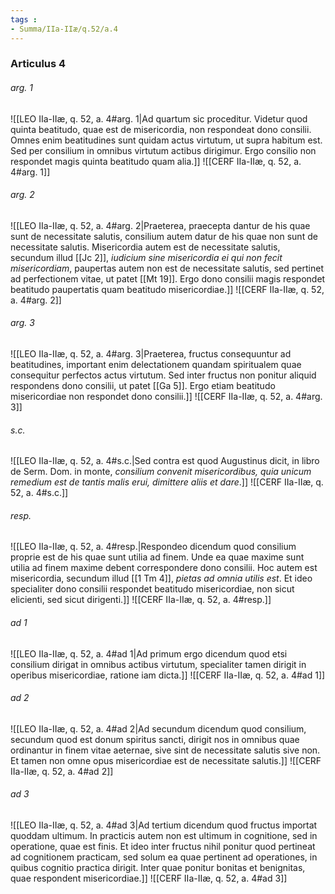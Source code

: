 ```yaml
---
tags : 
- Summa/IIa-IIæ/q.52/a.4
---
```


### Articulus 4

###### arg. 1
![[LEO IIa-IIæ, q. 52, a. 4#arg. 1|Ad quartum sic proceditur. Videtur quod quinta beatitudo, quae est de misericordia, non respondeat dono consilii. Omnes enim beatitudines sunt quidam actus virtutum, ut supra habitum est. Sed per consilium in omnibus virtutum actibus dirigimur. Ergo consilio non respondet magis quinta beatitudo quam alia.]]
![[CERF IIa-IIæ, q. 52, a. 4#arg. 1]]

###### arg. 2
![[LEO IIa-IIæ, q. 52, a. 4#arg. 2|Praeterea, praecepta dantur de his quae sunt de necessitate salutis, consilium autem datur de his quae non sunt de necessitate salutis. Misericordia autem est de necessitate salutis, secundum illud [[Jc 2]], *iudicium sine misericordia ei qui non fecit misericordiam*, paupertas autem non est de necessitate salutis, sed pertinet ad perfectionem vitae, ut patet [[Mt 19]]. Ergo dono consilii magis respondet beatitudo paupertatis quam beatitudo misericordiae.]]
![[CERF IIa-IIæ, q. 52, a. 4#arg. 2]]

###### arg. 3
![[LEO IIa-IIæ, q. 52, a. 4#arg. 3|Praeterea, fructus consequuntur ad beatitudines, important enim delectationem quandam spiritualem quae consequitur perfectos actus virtutum. Sed inter fructus non ponitur aliquid respondens dono consilii, ut patet [[Ga 5]]. Ergo etiam beatitudo misericordiae non respondet dono consilii.]]
![[CERF IIa-IIæ, q. 52, a. 4#arg. 3]]

###### s.c.
![[LEO IIa-IIæ, q. 52, a. 4#s.c.|Sed contra est quod Augustinus dicit, in libro de Serm. Dom. in monte, *consilium convenit misericordibus, quia unicum remedium est de tantis malis erui, dimittere aliis et dare*.]]
![[CERF IIa-IIæ, q. 52, a. 4#s.c.]]

###### resp.
![[LEO IIa-IIæ, q. 52, a. 4#resp.|Respondeo dicendum quod consilium proprie est de his quae sunt utilia ad finem. Unde ea quae maxime sunt utilia ad finem maxime debent correspondere dono consilii. Hoc autem est misericordia, secundum illud [[1 Tm 4]], *pietas ad omnia utilis est*. Et ideo specialiter dono consilii respondet beatitudo misericordiae, non sicut elicienti, sed sicut dirigenti.]]
![[CERF IIa-IIæ, q. 52, a. 4#resp.]]

###### ad 1
![[LEO IIa-IIæ, q. 52, a. 4#ad 1|Ad primum ergo dicendum quod etsi consilium dirigat in omnibus actibus virtutum, specialiter tamen dirigit in operibus misericordiae, ratione iam dicta.]]
![[CERF IIa-IIæ, q. 52, a. 4#ad 1]]

###### ad 2
![[LEO IIa-IIæ, q. 52, a. 4#ad 2|Ad secundum dicendum quod consilium, secundum quod est donum spiritus sancti, dirigit nos in omnibus quae ordinantur in finem vitae aeternae, sive sint de necessitate salutis sive non. Et tamen non omne opus misericordiae est de necessitate salutis.]]
![[CERF IIa-IIæ, q. 52, a. 4#ad 2]]

###### ad 3
![[LEO IIa-IIæ, q. 52, a. 4#ad 3|Ad tertium dicendum quod fructus importat quoddam ultimum. In practicis autem non est ultimum in cognitione, sed in operatione, quae est finis. Et ideo inter fructus nihil ponitur quod pertineat ad cognitionem practicam, sed solum ea quae pertinent ad operationes, in quibus cognitio practica dirigit. Inter quae ponitur bonitas et benignitas, quae respondent misericordiae.]]
![[CERF IIa-IIæ, q. 52, a. 4#ad 3]]

